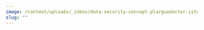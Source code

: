 ```yaml
---
image: /content/uploads/_inbox/data-security-concept-plarguedoctor-istock-getty-images-1258622079-comp.png
slug: ""
---
```

